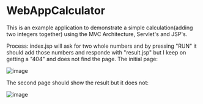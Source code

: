 # WebAppCalculator

This is an example application to demonstrate a simple calculation(adding two integers together) using the MVC Architecture, Servlet's and JSP's.

Process: 
index.jsp will ask for two whole numbers and by pressing "RUN" it should add those numbers and responde with "result.jsp" but I keep on getting a "404" and does not find the page.
The initial page: 

![image](https://user-images.githubusercontent.com/40022621/145279327-864373ef-35f4-4360-ab91-4a2bc415ba02.png)



The second page should show the result but it does not: 

![image](https://user-images.githubusercontent.com/40022621/145279159-14834fc4-84a7-4669-9d0b-6bb79fb99fb0.png)


